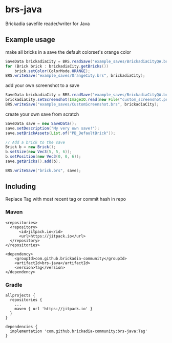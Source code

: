 # brs-java
Brickadia savefile reader/writer for Java

## Example usage 
make all bricks in a save the default colorset's orange color

```Java
SaveData brickadiaCity = BRS.readSave("example_saves/BrickadiaCityQA.brs");
for (Brick brick : brickadiaCity.getBricks())
    brick.setColor(ColorMode.ORANGE);
BRS.writeSave("example_saves/OrangeCity.brs", brickadiaCity);
```

add your own screenshot to a save
```Java
SaveData brickadiaCity = BRS.readSave("example_saves/BrickadiaCityQA.brs");
brickadiaCity.setScreenshot(ImageIO.read(new File("custom_screenshot.png")));
BRS.writeSave("example_saves/CustomScreenshot.brs", brickadiaCity);
```

create your own save from scratch
```Java
SaveData save = new SaveData();
save.setDescription("My very own save!");
save.setBrickAssets(List.of("PB_DefaultBrick"));

// Add a brick to the save
Brick b = new Brick();
b.setSize(new Vec3(5, 5, 6));
b.setPosition(new Vec3(0, 0, 6));
save.getBricks().add(b);

BRS.writeSave("brick.brs", save);
```

## Including
Replace Tag with most recent tag or commit hash in repo

### Maven

```
<repositories>
  <repository>
      <id>jitpack.io</id>
      <url>https://jitpack.io</url>
  </repository>
</repositories>
```
```
<dependency>
    <groupId>com.github.brickadia-community</groupId>
    <artifactId>brs-java</artifactId>
    <version>Tag</version>
</dependency>
```

### Gradle

```
allprojects {
  repositories {
    ...
    maven { url 'https://jitpack.io' }
  }
}
```
```
dependencies {
  implementation 'com.github.brickadia-community:brs-java:Tag'
}
```
